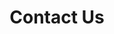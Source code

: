 ---
layout: child_layout/contact
title: Contact Us
permalink: /contact-us/
hero_image: /assets/img/content/backgrounds/bg-06.jpg
hero_options:
---